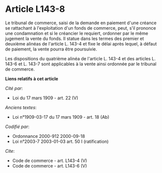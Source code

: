 # Article L143-8

Le tribunal de commerce, saisi de la demande en paiement d'une créance se rattachant à l'exploitation d'un fonds de commerce,
peut, s'il prononce une condamnation et si le créancier le requiert, ordonner par le même jugement la vente du fonds. Il
statue dans les termes des premier et deuxième alinéas de l'article L. 143-4 et fixe le délai après lequel, à défaut de
paiement, la vente pourra être poursuivie. 

Les dispositions du quatrième alinéa de l'article L. 143-4 et des articles L. 143-6 et L. 143-7 sont applicables à la vente
ainsi ordonnée par le tribunal de commerce.

**Liens relatifs à cet article**

_Cité par_:

  - Loi du 17 mars 1909 - art. 22 (V)

_Anciens textes_:

  - Loi n°1909-03-17 du 17 mars 1909 - art. 18 (Ab)

_Codifié par_:

  - Ordonnance 2000-912 2000-09-18
  - Loi n°2003-7 2003-01-03 art. 50 I (ratification)

_Cite_:

  - Code de commerce - art. L143-4 (V)
  - Code de commerce - art. L143-6 (V)
